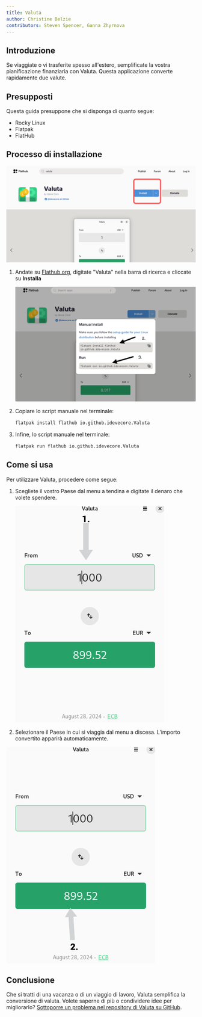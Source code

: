 ```yaml
---
title: Valuta
author: Christine Belzie
contributors: Steven Spencer, Ganna Zhyrnova
---
```


## Introduzione

Se viaggiate o vi trasferite spesso all'estero, semplificate la vostra pianificazione finanziaria con Valuta. Questa applicazione converte rapidamente due valute.

## Presupposti

Questa guida presuppone che si disponga di quanto segue:

- Rocky Linux
- Flatpak
- FlatHub

## Processo di installazione

![Screenshot of the Valuta page on Flathub with the blue install button highlighted in a red square](images/01_valuta.png)

1. Andate su [Flathub.org](https://flathub.org), digitate "Valuta" nella barra di ricerca e cliccate su **Installa**

   ![manual install script and run script](images/valuta-install.png)

2. Copiare lo script manuale nel terminale:

   ```bash
   flatpak install flathub io.github.idevecore.Valuta
   ```

3. Infine, lo script manuale nel terminale:

   ```bash
   flatpak run flathub io.github.idevecore.Valuta
   ```

## Come si usa

Per utilizzare Valuta, procedere come segue:

1. Scegliete il vostro Paese dal menu a tendina e digitate il denaro che volete spendere.

   ![Screenshot of Valuta app showing 1000 USD in the input field, with a grey arrow pointing down to a grey box showing 1000 USD](images/02_valuta.png)

2. Selezionare il Paese in cui si viaggia dal menu a discesa. L'importo convertito apparirà automaticamente.

![Screenshot showing a grey arrow pointing upward to a green box displaying the converted amount, 899.52 EUR](images/03_valuta.png)

## Conclusione

Che si tratti di una vacanza o di un viaggio di lavoro, Valuta semplifica la conversione di valuta. Volete saperne di più o condividere idee per migliorarlo? [Sottoporre un problema nel repository di Valuta su GitHub](https://github.com/ideveCore/valuta/issues).
